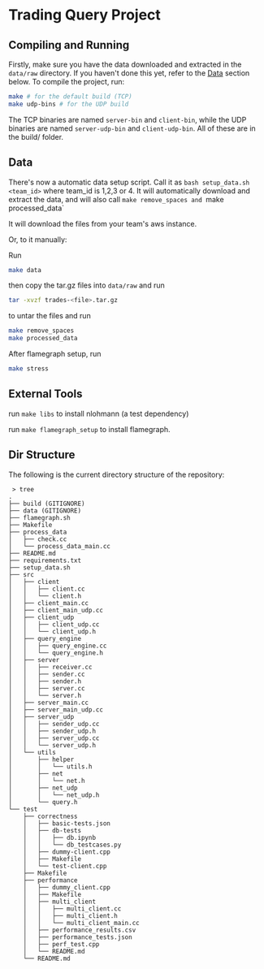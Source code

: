 # Trading Query Project

## Compiling and Running
Firstly, make sure you have the data downloaded and extracted in the `data/raw` directory. If you haven't done this yet, refer to the [Data](#data) section below.
To compile the project, run:

```bash
make # for the default build (TCP)
make udp-bins # for the UDP build
```
The TCP binaries are named `server-bin` and `client-bin`, while the UDP binaries are named `server-udp-bin` and `client-udp-bin`. All of these are in the build/ folder.

## Data
There's now a automatic data setup script. Call it as `bash setup_data.sh <team_id>` where team_id is 1,2,3 or 4. It will automatically download and extract the data, and will also call `make remove_spaces and `make processed_data`

It will download the files from your team's aws instance.

Or, to it manually:

Run

```bash
make data
```
then copy the tar.gz files into `data/raw` and run

```bash
tar -xvzf trades-<file>.tar.gz
```

to untar the files and run

```bash
make remove_spaces  
make processed_data
```
After flamegraph setup, run
```bash
make stress
```

## External Tools
run `make libs` to install nlohmann (a test dependency)

run `make flamegraph_setup` to install flamegraph.

## Dir Structure
The following is the current directory structure of the repository:

```
 > tree       
.
├── build (GITIGNORE)
├── data (GITIGNORE)
├── flamegraph.sh
├── Makefile
├── process_data
│   ├── check.cc
│   └── process_data_main.cc
├── README.md
├── requirements.txt
├── setup_data.sh
├── src
│   ├── client
│   │   ├── client.cc
│   │   └── client.h
│   ├── client_main.cc
│   ├── client_main_udp.cc
│   ├── client_udp
│   │   ├── client_udp.cc
│   │   └── client_udp.h
│   ├── query_engine
│   │   ├── query_engine.cc
│   │   └── query_engine.h
│   ├── server
│   │   ├── receiver.cc
│   │   ├── sender.cc
│   │   ├── sender.h
│   │   ├── server.cc
│   │   └── server.h
│   ├── server_main.cc
│   ├── server_main_udp.cc
│   ├── server_udp
│   │   ├── sender_udp.cc
│   │   ├── sender_udp.h
│   │   ├── server_udp.cc
│   │   └── server_udp.h
│   └── utils
│       ├── helper
│       │   └── utils.h
│       ├── net
│       │   └── net.h
│       ├── net_udp
│       │   └── net_udp.h
│       └── query.h
└── test
    ├── correctness
    │   ├── basic-tests.json
    │   ├── db-tests
    │   │   ├── db.ipynb
    │   │   └── db_testcases.py
    │   ├── dummy-client.cpp
    │   ├── Makefile
    │   └── test-client.cpp
    ├── Makefile
    ├── performance
    │   ├── dummy_client.cpp
    │   ├── Makefile
    │   ├── multi_client
    │   │   ├── multi_client.cc
    │   │   ├── multi_client.h
    │   │   └── multi_client_main.cc
    │   ├── performance_results.csv
    │   ├── performance_tests.json
    │   ├── perf_test.cpp
    │   └── README.md
    └── README.md
```
